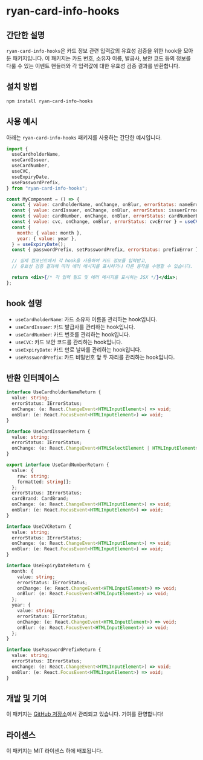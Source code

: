 # ryan-card-info-hooks

## 간단한 설명

`ryan-card-info-hooks`은 카드 정보 관련 입력값의 유효성 검증을 위한 hook을 모아둔 패키지입니다. 이 패키지는 카드 번호, 소유자 이름, 발급사, 보안 코드 등의 정보를 다룰 수 있는 이벤트 핸들러와 각 입력값에 대한 유효성 검증 결과를 반환합니다.

## 설치 방법

```bash
npm install ryan-card-info-hooks
```

## 사용 예시

아래는 `ryan-card-info-hooks` 패키지를 사용하는 간단한 예시입니다.

```jsx
import {
  useCardholderName,
  useCardIssuer,
  useCardNumber,
  useCVC,
  useExpiryDate,
  usePasswordPrefix,
} from "ryan-card-info-hooks";

const MyComponent = () => {
  const { value: cardholderName, onChange, onBlur, errorStatus: nameError } = useCardholderName();
  const { value: cardIssuer, onChange, onBlur, errorStatus: issuerError } = useCardIssuer();
  const { value: cardNumber, onChange, onBlur, errorStatus: cardNumberError } = useCardNumber();
  const { value: cvc, onChange, onBlur, errorStatus: cvcError } = useCVC();
  const {
    month: { value: month },
    year: { value: year },
  } = useExpiryDate();
  const { passwordPrefix, setPasswordPrefix, errorStatus: prefixError } = usePasswordPrefix();

  // 실제 컴포넌트에서 각 hook을 사용하여 카드 정보를 입력받고,
  // 유효성 검증 결과에 따라 에러 메시지를 표시하거나 다른 동작을 수행할 수 있습니다.

  return <div>{/* 각 입력 필드 및 에러 메시지를 표시하는 JSX */}</div>;
};
```

## hook 설명

- `useCardholderName`: 카드 소유자 이름을 관리하는 hook입니다.
- `useCardIssuer`: 카드 발급사를 관리하는 hook입니다.
- `useCardNumber`: 카드 번호를 관리하는 hook입니다.
- `useCVC`: 카드 보안 코드를 관리하는 hook입니다.
- `useExpiryDate`: 카드 만료 날짜를 관리하는 hook입니다.
- `usePasswordPrefix`: 카드 비밀번호 앞 두 자리를 관리하는 hook입니다.

## 반환 인터페이스

```ts
interface UseCardholderNameReturn {
  value: string;
  errorStatus: IErrorStatus;
  onChange: (e: React.ChangeEvent<HTMLInputElement>) => void;
  onBlur: (e: React.FocusEvent<HTMLInputElement>) => void;
}

interface UseCardIssuerReturn {
  value: string;
  errorStatus: IErrorStatus;
  onChange: (e: React.ChangeEvent<HTMLSelectElement | HTMLInputElement>) => void;
}

export interface UseCardNumberReturn {
  value: {
    raw: string;
    formatted: string[];
  };
  errorStatus: IErrorStatus;
  cardBrand: CardBrand;
  onChange: (e: React.ChangeEvent<HTMLInputElement>) => void;
  onBlur: (e: React.FocusEvent<HTMLInputElement>) => void;
}

interface UseCVCReturn {
  value: string;
  errorStatus: IErrorStatus;
  onChange: (e: React.ChangeEvent<HTMLInputElement>) => void;
  onBlur: (e: React.FocusEvent<HTMLInputElement>) => void;
}

interface UseExpiryDateReturn {
  month: {
    value: string;
    errorStatus: IErrorStatus;
    onChange: (e: React.ChangeEvent<HTMLInputElement>) => void;
    onBlur: (e: React.FocusEvent<HTMLInputElement>) => void;
  };
  year: {
    value: string;
    errorStatus: IErrorStatus;
    onChange: (e: React.ChangeEvent<HTMLInputElement>) => void;
    onBlur: (e: React.FocusEvent<HTMLInputElement>) => void;
  };
}

interface UsePasswordPrefixReturn {
  value: string;
  errorStatus: IErrorStatus;
  onChange: (e: React.ChangeEvent<HTMLInputElement>) => void;
  onBlur: (e: React.FocusEvent<HTMLInputElement>) => void;
}
```

## 개발 및 기여

이 패키지는 [GitHub 저장소](https://github.com/Parkhanyoung/react-modules)에서 관리되고 있습니다. 기여를 환영합니다!

## 라이센스

이 패키지는 MIT 라이센스 하에 배포됩니다.
